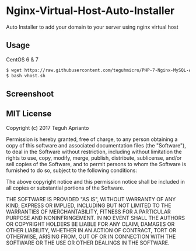 # Nginx-Virtual-Host-Auto-Installer
Auto Installer to add your domain to your server using nginx virtual host

## Usage ##

CentOS 6 & 7
```bash
$ wget https://raw.githubusercontent.com/teguhmicro/PHP-7-Nginx-MySQL-Auto-Installer/master/installer-for-centos-6.sh -O install.sh
$ bash vhost.sh
```
## Screenshoot ##



## MIT License ##

Copyright (c) 2017 Teguh Aprianto

Permission is hereby granted, free of charge, to any person obtaining a copy
of this software and associated documentation files (the "Software"), to deal
in the Software without restriction, including without limitation the rights
to use, copy, modify, merge, publish, distribute, sublicense, and/or sell
copies of the Software, and to permit persons to whom the Software is
furnished to do so, subject to the following conditions:

The above copyright notice and this permission notice shall be included in all
copies or substantial portions of the Software.

THE SOFTWARE IS PROVIDED "AS IS", WITHOUT WARRANTY OF ANY KIND, EXPRESS OR
IMPLIED, INCLUDING BUT NOT LIMITED TO THE WARRANTIES OF MERCHANTABILITY,
FITNESS FOR A PARTICULAR PURPOSE AND NONINFRINGEMENT. IN NO EVENT SHALL THE
AUTHORS OR COPYRIGHT HOLDERS BE LIABLE FOR ANY CLAIM, DAMAGES OR OTHER
LIABILITY, WHETHER IN AN ACTION OF CONTRACT, TORT OR OTHERWISE, ARISING FROM,
OUT OF OR IN CONNECTION WITH THE SOFTWARE OR THE USE OR OTHER DEALINGS IN THE
SOFTWARE.
